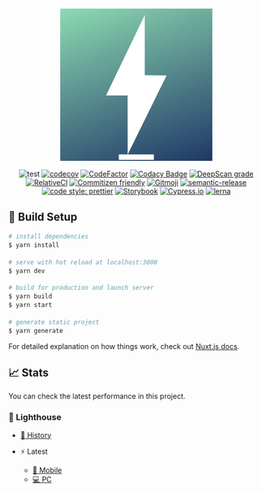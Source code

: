 #

<div align="center">
<img width="300" height="300" src="packages/client/src/static/icon.png" alt="icon" title="icon-img">
</div>

<div align="center">
</div>

<div align="center">

![test](https://github.com/TomokiMiyauci/blog/workflows/test/badge.svg?branch=develop)
[![codecov](https://codecov.io/gh/TomokiMiyauci/blog/branch/develop/graph/badge.svg)](https://codecov.io/gh/TomokiMiyauci/blog)
[![CodeFactor](https://www.codefactor.io/repository/github/tomokimiyauci/blog/badge)](https://www.codefactor.io/repository/github/tomokimiyauci/blog)
[![Codacy Badge](https://app.codacy.com/project/badge/Grade/3aa70358bd4742e892901cec7d65657c)](https://www.codacy.com/manual/development.operation.6.6.6/blog?utm_source=github.com&amp;utm_medium=referral&amp;utm_content=TomokiMiyauci/blog&amp;utm_campaign=Badge_Grade)
[![DeepScan grade](https://deepscan.io/api/teams/10684/projects/13513/branches/230629/badge/grade.svg)](https://deepscan.io/dashboard#view=project&tid=10684&pid=13513&bid=230629)
[![RelativeCI](https://badges.relative-ci.com/badges/ZRQd3JI45KbYMnALEb6m?branch=develop)](https://app.relative-ci.com/projects/ZRQd3JI45KbYMnALEb6m)
[![Commitizen friendly](https://img.shields.io/badge/commitizen-friendly-brightgreen.svg)](http://commitizen.github.io/cz-cli/)
[![Gitmoji](https://img.shields.io/badge/gitmoji-%20😜%20😍-FFDD67.svg?style=flat)](https://gitmoji.carloscuesta.me/)
[![semantic-release](https://img.shields.io/badge/%20%20%F0%9F%93%A6%F0%9F%9A%80-semantic--release-e10079.svg)](https://github.com/semantic-release/semantic-release)
[![code style: prettier](https://img.shields.io/badge/code_style-prettier-ff69b4.svg)](https://github.com/prettier/prettier)
[![Storybook](https://cdn.jsdelivr.net/gh/storybookjs/brand@master/badge/badge-storybook.svg)](https://github.com/storybookjs/storybook)
[![Cypress.io](https://img.shields.io/badge/tested%20with-Cypress-04C38E.svg)](https://www.cypress.io/)
[![lerna](https://img.shields.io/badge/maintained%20with-lerna-cc00ff.svg)](https://lerna.js.org/)
</div>

## :rocket: Build Setup

```bash
# install dependencies
$ yarn install

# serve with hot reload at localhost:3000
$ yarn dev

# build for production and launch server
$ yarn build
$ yarn start

# generate static project
$ yarn generate
```

For detailed explanation on how things work, check out [Nuxt.js docs](https://nuxtjs.org).

## :chart_with_upwards_trend: Stats

You can check the latest performance in this project.

### :traffic_light: Lighthouse

- [:scroll: History](https://www.foo.software/dashboard/page/5f3a7dba1a668f00246aeb59)

- :zap: Latest
  - [:iphone: Mobile](https://tomokimiyauci.github.io/blog/lighthouse-mobile)
  - [:computer: PC](https://tomokimiyauci.github.io/blog/lighthouse-pc)
